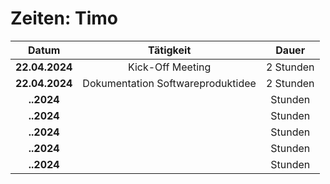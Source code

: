 # Zeiten: Timo

|     Datum      |             Tätigkeit             |   Dauer   |
| :------------: | :-------------------------------: | :-------: |
| **22.04.2024** |         Kick-Off Meeting          | 2 Stunden |
| **22.04.2024** | Dokumentation Softwareproduktidee | 2 Stunden |
|   **..2024**   |                                   |  Stunden  |
|   **..2024**   |                                   |  Stunden  |
|   **..2024**   |                                   |  Stunden  |
|   **..2024**   |                                   |  Stunden  |
|   **..2024**   |                                   |  Stunden  |
